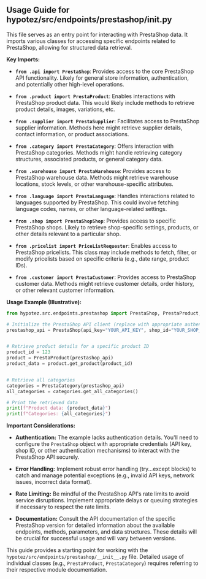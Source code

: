 ## Usage Guide for hypotez/src/endpoints/prestashop/__init__.py

This file serves as an entry point for interacting with PrestaShop data. It imports various classes for accessing specific endpoints related to PrestaShop, allowing for structured data retrieval.

**Key Imports:**

* **`from .api import PrestaShop`**: Provides access to the core PrestaShop API functionality.  Likely for general store information, authentication, and potentially other high-level operations.

* **`from .product import PrestaProduct`**: Enables interactions with PrestaShop product data. This would likely include methods to retrieve product details, images, variations, etc.

* **`from .supplier import PrestaSupplier`**: Facilitates access to PrestaShop supplier information. Methods here might retrieve supplier details, contact information, or product associations.

* **`from .category import PrestaCategory`**: Offers interaction with PrestaShop categories.  Methods might handle retrieving category structures, associated products, or general category data.

* **`from .warehouse import PrestaWarehouse`**: Provides access to PrestaShop warehouse data. Methods might retrieve warehouse locations, stock levels, or other warehouse-specific attributes.

* **`from .language import PrestaLanguage`**: Handles interactions related to languages supported by PrestaShop. This could involve fetching language codes, names, or other language-related settings.

* **`from .shop import PrestaShopShop`**: Provides access to specific PrestaShop shops.  Likely to retrieve shop-specific settings, products, or other details relevant to a particular shop.

* **`from .pricelist import PriceListRequester`**: Enables access to PrestaShop pricelists.  This class may include methods to fetch, filter, or modify pricelists based on specific criteria (e.g., date range, product IDs).

* **`from .customer import PrestaCustomer`**: Provides access to PrestaShop customer data.  Methods might retrieve customer details, order history, or other relevant customer information.

**Usage Example (Illustrative):**

```python
from hypotez.src.endpoints.prestashop import PrestaShop, PrestaProduct, PrestaCategory

# Initialize the PrestaShop API client (replace with appropriate authentication)
prestashop_api = PrestaShop(api_key="YOUR_API_KEY", shop_id="YOUR_SHOP_ID")


# Retrieve product details for a specific product ID
product_id = 123
product = PrestaProduct(prestashop_api)
product_data = product.get_product(product_id)


# Retrieve all categories
categories = PrestaCategory(prestashop_api)
all_categories = categories.get_all_categories()

# Print the retrieved data
print(f"Product data: {product_data}")
print(f"Categories: {all_categories}")
```

**Important Considerations:**

* **Authentication:** The example lacks authentication details.  You'll need to configure the `PrestaShop` object with appropriate credentials (API key, shop ID, or other authentication mechanisms) to interact with the PrestaShop API securely.

* **Error Handling:**  Implement robust error handling (try...except blocks) to catch and manage potential exceptions (e.g., invalid API keys, network issues, incorrect data format).

* **Rate Limiting:** Be mindful of the PrestaShop API's rate limits to avoid service disruptions. Implement appropriate delays or queuing strategies if necessary to respect the rate limits.

* **Documentation:**  Consult the API documentation of the specific PrestaShop version for detailed information about the available endpoints, methods, parameters, and data structures.  These details will be crucial for successful usage and will vary between versions.


This guide provides a starting point for working with the `hypotez/src/endpoints/prestashop/__init__.py` file.  Detailed usage of individual classes (e.g., `PrestaProduct`, `PrestaCategory`) requires referring to their respective module documentation.